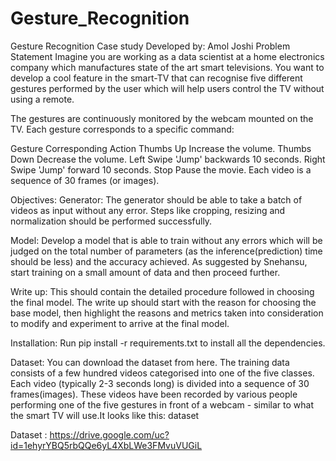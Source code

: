 # Gesture_Recognition
Gesture Recognition Case study 
Developed by:
Amol Joshi
Problem Statement
Imagine you are working as a data scientist at a home electronics company which manufactures state of the art smart televisions. You want to develop a cool feature in the smart-TV that can recognise five different gestures performed by the user which will help users control the TV without using a remote.

The gestures are continuously monitored by the webcam mounted on the TV. Each gesture corresponds to a specific command:

Gesture	Corresponding Action
Thumbs Up	Increase the volume.
Thumbs Down	Decrease the volume.
Left Swipe	'Jump' backwards 10 seconds.
Right Swipe	'Jump' forward 10 seconds.
Stop	Pause the movie.
Each video is a sequence of 30 frames (or images).

Objectives:
Generator: The generator should be able to take a batch of videos as input without any error. Steps like cropping, resizing and normalization should be performed successfully.

Model: Develop a model that is able to train without any errors which will be judged on the total number of parameters (as the inference(prediction) time should be less) and the accuracy achieved. As suggested by Snehansu, start training on a small amount of data and then proceed further.

Write up: This should contain the detailed procedure followed in choosing the final model. The write up should start with the reason for choosing the base model, then highlight the reasons and metrics taken into consideration to modify and experiment to arrive at the final model.

Installation:
Run pip install -r requirements.txt to install all the dependencies.

Dataset:
You can download the dataset from here. The training data consists of a few hundred videos categorised into one of the five classes. Each video (typically 2-3 seconds long) is divided into a sequence of 30 frames(images). These videos have been recorded by various people performing one of the five gestures in front of a webcam - similar to what the smart TV will use.It looks like this: dataset

Dataset : https://drive.google.com/uc?id=1ehyrYBQ5rbQQe6yL4XbLWe3FMvuVUGiL


